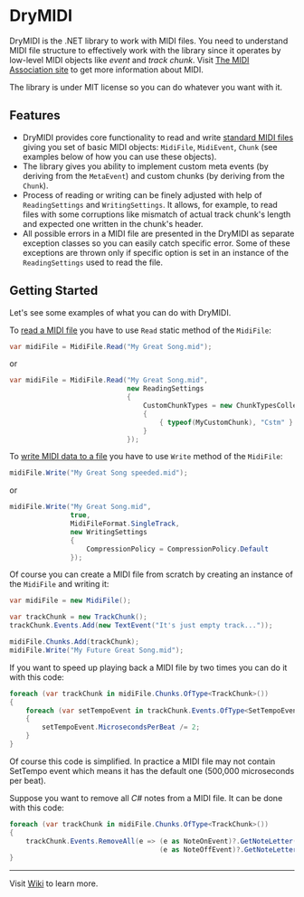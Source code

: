 # DryMIDI

DryMIDI is the .NET library to work with MIDI files. You need to understand MIDI file structure to effectively work with the library since it operates by low-level MIDI objects like *event* and *track chunk*. Visit [The MIDI Association site](https://www.midi.org) to get more information about MIDI.

The library is under MIT license so you can do whatever you want with it.

## Features

* DryMIDI provides core functionality to read and write [standard MIDI files](https://www.midi.org/specifications/category/smf-specifications) giving you set of basic MIDI objects: ```MidiFile```, ```MidiEvent```, ```Chunk``` (see examples below of how you can use these objects).
* The library gives you ability to implement custom meta events (by deriving from the ```MetaEvent```) and custom chunks (by deriving from the ```Chunk```).
* Process of reading or writing can be finely adjusted with help of ```ReadingSettings``` and ```WritingSettings```. It allows, for example, to read files with some corruptions like mismatch of actual track chunk's length and expected one written in the chunk's header.
* All possible errors in a MIDI file are presented in the DryMIDI as separate exception classes so you can easily catch specific error. Some of these exceptions are thrown only if specific option is set in an instance of the ```ReadingSettings``` used to read the file.

## Getting Started

Let's see some examples of what you can do with DryMIDI.

To [read a MIDI file](https://github.com/melanchall/drymidi/wiki/Reading-a-MIDI-file) you have to use ```Read``` static method of the ```MidiFile```:

```csharp
var midiFile = MidiFile.Read("My Great Song.mid");
```

or

```csharp
var midiFile = MidiFile.Read("My Great Song.mid",
                             new ReadingSettings
                             {
                                 CustomChunkTypes = new ChunkTypesCollection
                                 {
                                     { typeof(MyCustomChunk), "Cstm" }
                                 }
                             });
```

To [write MIDI data to a file](https://github.com/melanchall/drymidi/wiki/Writing-a-MIDI-file) you have to use ```Write``` method of the ```MidiFile```:

```csharp
midiFile.Write("My Great Song speeded.mid");
```

or

```csharp
midiFile.Write("My Great Song.mid",
               true,
               MidiFileFormat.SingleTrack,
               new WritingSettings
               {
                   CompressionPolicy = CompressionPolicy.Default
               });
```

Of course you can create a MIDI file from scratch by creating an instance of the ```MidiFile``` and writing it:

```csharp
var midiFile = new MidiFile();

var trackChunk = new TrackChunk();
trackChunk.Events.Add(new TextEvent("It's just empty track..."));

midiFile.Chunks.Add(trackChunk);
midiFile.Write("My Future Great Song.mid");
```

If you want to speed up playing back a MIDI file by two times you can do it with this code:

```csharp                   
foreach (var trackChunk in midiFile.Chunks.OfType<TrackChunk>())
{
    foreach (var setTempoEvent in trackChunk.Events.OfType<SetTempoEvent>())
    {
        setTempoEvent.MicrosecondsPerBeat /= 2;
    }
}
```

Of course this code is simplified. In practice a MIDI file may not contain SetTempo event which means it has the default one (500,000 microseconds per beat).

Suppose you want to remove all *C#* notes from a MIDI file. It can be done with this code:

```csharp
foreach (var trackChunk in midiFile.Chunks.OfType<TrackChunk>())
{
    trackChunk.Events.RemoveAll(e => (e as NoteOnEvent)?.GetNoteLetter() == NoteLetter.CSharp ||
                                     (e as NoteOffEvent)?.GetNoteLetter() == NoteLetter.CSharp);
}
```
------------------
Visit [Wiki](https://github.com/melanchall/drymidi/wiki) to learn more.
